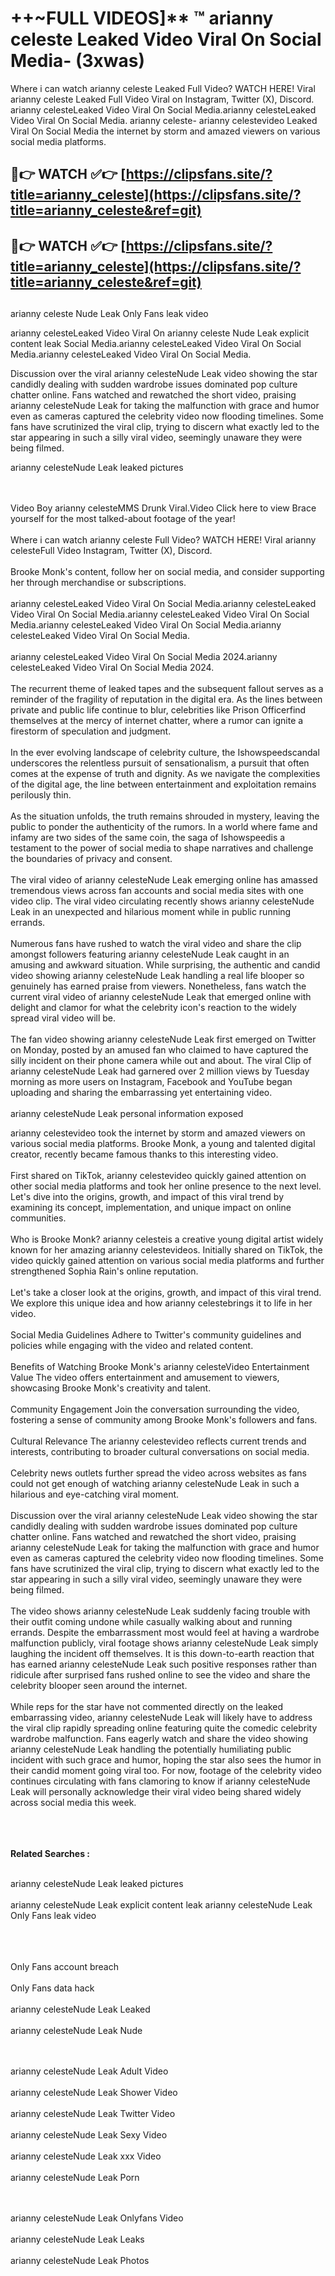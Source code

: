 #  ++~FULL VIDEOS]** ™ arianny celeste Leaked Video Viral On Social Media- (3xwas)

Where i can watch arianny celeste Leaked Full Video? WATCH HERE! Viral arianny celeste Leaked Full Video Viral on Instagram, Twitter (X), Discord.
arianny celesteLeaked Video Viral On Social Media.arianny celesteLeaked Video Viral On Social Media.
arianny celeste- arianny celestevideo Leaked Viral On Social Media the internet by storm and amazed viewers on various social media platforms.



## 🔴👉 WATCH ✅👉 [https://clipsfans.site/?title=arianny_celeste](https://clipsfans.site/?title=arianny_celeste&ref=git)


## 🔴👉 WATCH ✅👉 [https://clipsfans.site/?title=arianny_celeste](https://clipsfans.site/?title=arianny_celeste&ref=git)
##


arianny celeste Nude Leak Only Fans leak video 


arianny celesteLeaked Video Viral On  arianny celeste Nude Leak explicit content leak Social Media.arianny celesteLeaked Video Viral On Social Media.arianny celesteLeaked Video Viral On Social Media.



Discussion over the viral arianny celesteNude Leak video showing the star candidly dealing with sudden wardrobe issues dominated pop culture chatter online. Fans watched and rewatched the short video, praising arianny celesteNude Leak for taking the malfunction with grace and humor even as cameras captured the celebrity video now flooding timelines. Some fans have scrutinized the viral clip, trying to discern what exactly led to the star appearing in such a silly viral video, seemingly unaware they were being filmed.


arianny celesteNude Leak leaked pictures


  <br>

  <br>
Video Boy arianny celesteMMS Drunk Viral.Video Click here to view Brace yourself for the most talked-about footage of the year!
<br><br>
Where i can watch arianny celeste Full Video? WATCH HERE! Viral arianny celesteFull Video Instagram, Twitter (X), Discord.
<br><br>
Brooke Monk's content, follow her on social media, and consider supporting her through merchandise or subscriptions.
<br><br>
arianny celesteLeaked Video Viral On Social Media.arianny celesteLeaked Video Viral On Social Media.arianny celesteLeaked Video Viral On Social Media.arianny celesteLeaked Video Viral On Social Media.arianny celesteLeaked Video Viral On Social Media.
<br><br>
arianny celesteLeaked Video Viral On Social Media 2024.arianny celesteLeaked Video Viral On Social Media 2024.
<br><br>
The recurrent theme of leaked tapes and the subsequent fallout serves as a reminder of the fragility of reputation in the digital era. As the lines between private and public life continue to blur, celebrities like Prison Officerfind themselves at the mercy of internet chatter, where a rumor can ignite a firestorm of speculation and judgment.
<br><br>
In the ever evolving landscape of celebrity culture, the Ishowspeedscandal underscores the relentless pursuit of sensationalism, a pursuit that often comes at the expense of truth and dignity. As we navigate the complexities of the digital age, the line between entertainment and exploitation remains perilously thin.
<br><br>
As the situation unfolds, the truth remains shrouded in mystery, leaving the public to ponder the authenticity of the rumors. In a world where fame and infamy are two sides of the same coin, the saga of Ishowspeedis a testament to the power of social media to shape narratives and challenge the boundaries of privacy and consent.
<br><br>
The viral video of arianny celesteNude Leak emerging online has amassed tremendous views across fan accounts and social media sites with one video clip. The viral video circulating recently shows arianny celesteNude Leak in an unexpected and hilarious moment while in public running errands.
<br><br>
Numerous fans have rushed to watch the viral video and share the clip amongst followers featuring arianny celesteNude Leak caught in an amusing and awkward situation. While surprising, the authentic and candid video showing arianny celesteNude Leak handling a real life blooper so genuinely has earned praise from viewers. Nonetheless, fans watch the current viral video of arianny celesteNude Leak that emerged online with delight and clamor for what the celebrity icon's reaction to the widely spread viral video will be.
<br><br>
The fan video showing arianny celesteNude Leak first emerged on Twitter on Monday, posted by an amused fan who claimed to have captured the silly incident on their phone camera while out and about. The viral Clip of arianny celesteNude Leak had garnered over 2 million views by Tuesday morning as more users on Instagram, Facebook and YouTube began uploading and sharing the embarrassing yet entertaining video.
<br><br>
arianny celesteNude Leak personal information exposed

arianny celestevideo took the internet by storm and amazed viewers on various social media platforms. Brooke Monk, a young and talented digital creator, recently became famous thanks to this interesting video.
<br><br>
First shared on TikTok, arianny celestevideo quickly gained attention on other social media platforms and took her online presence to the next level. Let's dive into the origins, growth, and impact of this viral trend by examining its concept, implementation, and unique impact on online communities.
<br><br>
Who is Brooke Monk? arianny celesteis a creative young digital artist widely known for her amazing arianny celestevideos. Initially shared on TikTok, the video quickly gained attention on various social media platforms and further strengthened Sophia Rain's online reputation.
<br><br>
Let's take a closer look at the origins, growth, and impact of this viral trend. We explore this unique idea and how arianny celestebrings it to life in her video.
<br><br>
Social Media Guidelines Adhere to Twitter's community guidelines and policies while engaging with the video and related content.
<br><br>
Benefits of Watching Brooke Monk's arianny celesteVideo Entertainment Value The video offers entertainment and amusement to viewers, showcasing Brooke Monk's creativity and talent.
<br><br>
Community Engagement Join the conversation surrounding the video, fostering a sense of community among Brooke Monk's followers and fans.
<br><br>
Cultural Relevance The arianny celestevideo reflects current trends and interests, contributing to broader cultural conversations on social media.
<br><br>
Celebrity news outlets further spread the video across websites as fans could not get enough of watching arianny celesteNude Leak in such a hilarious and eye-catching viral moment.
<br><br>
Discussion over the viral arianny celesteNude Leak video showing the star candidly dealing with sudden wardrobe issues dominated pop culture chatter online. Fans watched and rewatched the short video, praising arianny celesteNude Leak for taking the malfunction with grace and humor even as cameras captured the celebrity video now flooding timelines. Some fans have scrutinized the viral clip, trying to discern what exactly led to the star appearing in such a silly viral video, seemingly unaware they were being filmed.
<br><br>
The video shows arianny celesteNude Leak suddenly facing trouble with their outfit coming undone while casually walking about and running errands. Despite the embarrassment most would feel at having a wardrobe malfunction publicly, viral footage shows arianny celesteNude Leak simply laughing the incident off themselves. It is this down-to-earth reaction that has earned arianny celesteNude Leak such positive responses rather than ridicule after surprised fans rushed online to see the video and share the celebrity blooper seen around the internet.
<br><br>
While reps for the star have not commented directly on the leaked embarrassing video, arianny celesteNude Leak will likely have to address the viral clip rapidly spreading online featuring quite the comedic celebrity wardrobe malfunction. Fans eagerly watch and share the video showing arianny celesteNude Leak handling the potentially humiliating public incident with such grace and humor, hoping the star also sees the humor in their candid moment going viral too. For now, footage of the celebrity video continues circulating with fans clamoring to know if arianny celesteNude Leak will personally acknowledge their viral video being shared widely across social media this week.
<br><br>

<br><br>
<strong>Related Searches :</strong>
<br><br>

arianny celesteNude Leak leaked pictures
<br><br>
arianny celesteNude Leak explicit content leak
arianny celesteNude Leak Only Fans leak video
<br><br>

<br><br>
Only Fans account breach
<br><br>
Only Fans data hack
<br><br>
arianny celesteNude Leak Leaked
<br><br>
arianny celesteNude Leak Nude

<br><br>
arianny celesteNude Leak Adult Video
<br><br>
arianny celesteNude Leak Shower Video
<br><br>
arianny celesteNude Leak Twitter Video
<br><br>
arianny celesteNude Leak Sexy Video
<br><br>
arianny celesteNude Leak xxx Video
<br><br>
arianny celesteNude Leak Porn

<br><br>
arianny celesteNude Leak Onlyfans Video
<br><br>
arianny celesteNude Leak Leaks
<br><br>
arianny celesteNude Leak Photos